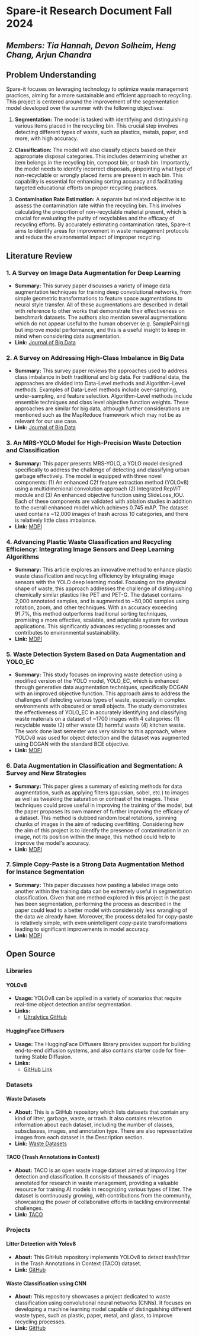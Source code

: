 # Spare-it Research Document Fall 2024

## *Members: Tia Hannah, Devon Solheim, Heng Chang, Arjun Chandra*

## Problem Understanding

Spare-it focuses on leveraging technology to optimize waste management practices, aiming for a more sustainable and efficient approach to recycling. This project is centered around the improvement of the segementation model developed over the summer with the following objectives:

1. **Segmentation:** The model is tasked with identifying and distinguishing various items placed in the recycling bin. This crucial step involves detecting different types of waste, such as plastics, metals, paper, and more, with high accuracy.

2. **Classification:** The model will also classify objects based on their appropriate disposal categories. This includes determining whether an item belongs in the recycling bin, compost bin, or trash bin. Importantly, the model needs to identify incorrect disposals, pinpointing what type of non-recyclable or wrongly placed items are present in each bin. This capability is essential for enhancing sorting accuracy and facilitating targeted educational efforts on proper recycling practices.

3. **Contamination Rate Estimation:** A separate but related objective is to assess the contamination rate within the recycling bin. This involves calculating the proportion of non-recyclable material present, which is crucial for evaluating the purity of recyclables and the efficacy of recycling efforts. By accurately estimating contamination rates, Spare-it aims to identify areas for improvement in waste management protocols and reduce the environmental impact of improper recycling.


## Literature Review



### 1. A Survey on Image Data Augmentation for Deep Learning

- **Summary:** This survey paper discusses a variety of image data augmentation techniques for training deep convolutional networks, from simple geometric transformations to feature space augmentations to neural style transfer. All of these augmentations are described in detail with reference to other works that demonstrate their effectiveness on benchmark datasets. The authors also mention several augmentations which do not appear useful to the human observer (e.g. SamplePairing) but improve model performance, and this is a useful insight to keep in mind when considering data augmentation. 
- **Link:** [Journal of Big Data](https://journalofbigdata.springeropen.com/articles/10.1186/s40537-019-0197-0)

### 2. A Survey on Addressing High-Class Imbalance in Big Data

- **Summary:** This survey paper reviews the approaches used to address class imbalance in both traditional and big data. For traditional data, the approaches are divided into Data-Level methods and Algorithm-Level methods. Examples of Data-Level methods include over-sampling, under-sampling, and feature selection. Algorithm-Level methods include ensemble techniques and class level objective function weights. These approaches are similar for big data, although further considerations are mentioned such as the MapReduce framework which may not be as relevant for our use case. 
- **Link:** [Journal of Big Data](https://journalofbigdata.springeropen.com/articles/10.1186/s40537-018-0151-6)

### 3. An MRS-YOLO Model for High-Precision Waste Detection and Classification

- **Summary:** This paper presents MRS-YOLO, a YOLO model designed specifically to address the challenge of detecting and classifying urban garbage effectively. The model is equipped with three novel components: (1) An enhanced C2f feature extraction method (YOLOv8) using a multidimenional convolution approach (2) Integrated RepViT module and (3) An enhanced objective function using SlideLoss_IOU. Each of these components are validated with ablation studies in addition to the overall enhanced model which achieves 0.745 mAP. The dataset used contains ~12,000 images of trash across 10 categories, and there is relatively little class imbalance. 
- **Link:** [MDPI](https://www.ncbi.nlm.nih.gov/pmc/articles/PMC11244501/)


### 4. Advancing Plastic Waste Classification and Recycling Efficiency: Integrating Image Sensors and Deep Learning Algorithms

- **Summary:** This article explores an innovative method to enhance plastic waste classification and recycling efficiency by integrating image sensors with the YOLO deep learning model. Focusing on the physical shape of waste, this approach addresses the challenge of distinguishing chemically similar plastics like PET and PET-G. The dataset contains 2,000 annotated samples, and is augmented to ~50,000 samples using rotation, zoom, and other techniques.  With an accuracy exceeding 91.7%, this method outperforms traditional sorting techniques, promising a more effective, scalable, and adaptable system for various applications. This significantly advances recycling processes and contributes to environmental sustainability.
- **Link:** [MDPI](https://www.mdpi.com/2076-3417/13/18/10224)

### 5. Waste Detection System Based on Data Augmentation and YOLO_EC

- **Summary:** This study focuses on improving waste detection using a modified version of the YOLO model, YOLO_EC, which is enhanced through generative data augmentation techniques, specifically DCGAN with an improved objective function. This approach aims to address the challenges of detecting various types of waste, especially in complex environments with obscured or small objects. The study demonstrates the effectiveness of YOLO_EC in accurately identifying and classifying waste materials on a dataset of ~1700 images with 4 categories: (1) recyclable waste (2) other waste (3) harmful waste (4) kitchen waste. The work done last semester was very similar to this approach, where YOLOv8 was used for object detection and the dataset was augmented using DCGAN with the standard BCE objective. 
- **Link:** [MDPI](https://www.mdpi.com/1424-8220/23/7/3646)

### 6. Data Augmentation in Classification and Segmentation: A Survey and New Strategies

- **Summary:** This paper gives a summary of existing methods for data augmentation, such as applying filters (gaussian, sobel, etc.) to images as well as tweaking the saturation or contrast of the images. These techniques could prove useful in improving the training of the model, but the paper proposes its own manner of further improving the efficacy of a dataset. This method is dubbed random local rotations, spinning chunks of images in the aim of reducing overfitting. Considering how the aim of this project is to identify the presence of contamination in an image, not its position within the image, this method could help to improve the model's accuracy.
- **Link:** [MDPI](https://www.mdpi.com/2313-433X/9/2/46/pdf)

### 7. Simple Copy-Paste is a Strong Data Augmentation Method for Instance Segmentation

- **Summary:** This paper discusses how pasting a labeled image onto another within the training data can be extremely useful in segmentation classification. Given that one method explored in this project in the past has been segmentation, performing the process as described in the paper could lead to a better model with considerably less wrangling of the data we already have. Moreover, the process detailed for copy-paste is relatively simple, with even unintelligent copy-paste transformations leading to significant improvements in model accuracy.
- **Link:** [MDPI](https://openaccess.thecvf.com/content/CVPR2021/papers/Ghiasi_Simple_Copy-Paste_Is_a_Strong_Data_Augmentation_Method_for_Instance_CVPR_2021_paper.pdf)


## Open Source


### Libraries

#### YOLOv8

- **Usage:** YOLOv8 can be applied in a variety of scenarios that require real-time object detection and/or segmentation.
- **Links:** 
  - [Ultralytics GitHub](https://github.com/ultralytics/ultralytics)

#### HuggingFace Diffusers 

- **Usage:** The HuggingFace Diffusers library provides support for building end-to-end diffusion systems, and also contains starter code for fine-tuning Stable Diffusion.
- **Links:** 
  - [GitHub Link](https://github.com/huggingface/diffusers/tree/main)


### Datasets 

#### Waste Datasets
- **About:** This is a GitHub repository which lists datasets that contain any kind of litter, garbage, waste, or trash. It also contains relevation information about each dataset, including the number of classes, subsclasses, images, and annotation type. There are also representative images from each dataset in the Description section. 
- **Link:** [Waste Datasets](https://github.com/AgaMiko/waste-datasets-review?tab=readme-ov-file)

#### TACO (Trash Annotations in Context)

- **About:** TACO is an open waste image dataset aimed at improving litter detection and classification. It consists of thousands of images annotated for research in waste management, providing a valuable resource for training AI models in recognizing various types of litter. The dataset is continuously growing, with contributions from the community, showcasing the power of collaborative efforts in tackling environmental challenges.
- **Link:** [TACO](http://tacodataset.org/)


### Projects

#### Litter Detection with Yolov8
- **About:** This GitHub repository implements YOLOv8 to detect trash/litter in the Trash Annotations in Context (TACO) dataset.
- **Link:** [GitHub](https://github.com/jeremy-rico/litter-detection)

#### Waste Classification using CNN
- **About:** This repository showcases a project dedicated to waste classification using convolutional neural networks (CNNs). It focuses on developing a machine learning model capable of distinguishing different waste types, such as plastic, paper, metal, and glass, to improve recycling processes.
- **Link:** [GitHub](https://github.com/aniass/Waste-Classification)
